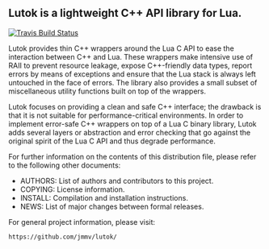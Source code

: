## Lutok is a lightweight C++ API library for Lua.
[![Travis Build Status](https://travis-ci.org/jmmv/lutok.svg?branch=master)](//travis-ci.org/jmmv/lutok)

Lutok provides thin C++ wrappers around the Lua C API to ease the
interaction between C++ and Lua.  These wrappers make intensive use of
RAII to prevent resource leakage, expose C++-friendly data types, report
errors by means of exceptions and ensure that the Lua stack is always
left untouched in the face of errors.  The library also provides a small
subset of miscellaneous utility functions built on top of the wrappers.

Lutok focuses on providing a clean and safe C++ interface; the drawback
is that it is not suitable for performance-critical environments.  In
order to implement error-safe C++ wrappers on top of a Lua C binary
library, Lutok adds several layers or abstraction and error checking
that go against the original spirit of the Lua C API and thus degrade
performance.

For further information on the contents of this distribution file,
please refer to the following other documents:

* AUTHORS: List of authors and contributors to this project.
* COPYING: License information.
* INSTALL: Compilation and installation instructions.
* NEWS: List of major changes between formal releases.

For general project information, please visit:

    https://github.com/jmmv/lutok/

